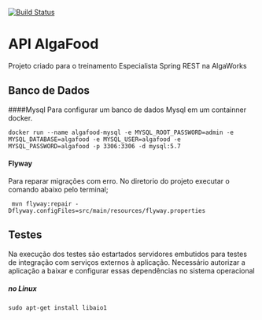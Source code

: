 [![Build Status](https://travis-ci.com/fsilvafrancisco16/algafood-api.svg?branch=master)](https://travis-ci.com/fsilvafrancisco16/algafood-api)

# API AlgaFood

 Projeto criado para o treinamento Especialista Spring REST na AlgaWorks


## Banco de Dados
####Mysql
 Para configurar um banco de dados Mysql em um containner docker.

```
docker run --name algafood-mysql -e MYSQL_ROOT_PASSWORD=admin -e MYSQL_DATABASE=algafood -e MYSQL_USER=algafood -e MYSQL_PASSWORD=algafood -p 3306:3306 -d mysql:5.7
```
#### Flyway
 Para reparar migrações com erro. No diretorio do projeto executar o comando abaixo pelo terminal;

```
 mvn flyway:repair -Dflyway.configFiles=src/main/resources/flyway.properties
```


## Testes
 Na execução dos testes são estartados servidores embutidos para testes de integração com serviços externos à aplicação.
 Necessário autorizar a aplicação a baixar e configurar essas dependências no sistema operacional
##### no Linux
```sudo apt-get install libaio1```